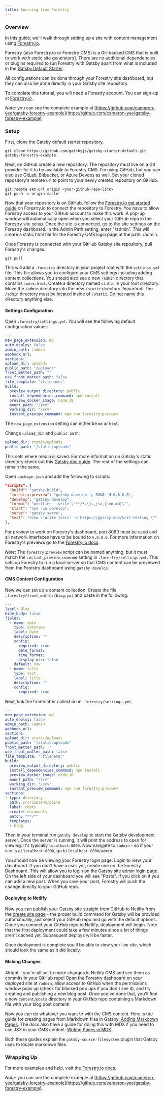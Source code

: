 ```yaml
---
title: Sourcing from Forestry
---
```


### Overview

In this guide, we'll walk through setting up a site with content management using [Forestry.io](https://forestry.io/).

Forestry (also Forestry.io or Forestry CMS) is a Git-backed CMS that is built to work with static site generators[1](https://forestry.io/about/). There are no additional dependencies or plugins required to run Forestry with Gatsby apart from what is included in the [Gatsby Default Starter](https://github.com/gatsbyjs/gatsby-starter-default).

All configurations can be done through your Forestry site dashboard, but they can also be done directly in your Gatsby site repository.

To complete this tutorial, you will need a Forestry account. You can sign-up at [Forestry.io](https://app.forestry.io/signup).

_Note_: you can see the complete example at [https://github.com/cameron-yee/gatsby-forestry-example](https://github.com/cameron-yee/gatsby-forestry-example).

### Setup

First, clone the Gatsby default starter repository.

```shell
git clone https://github.com/gatsbyjs/gatsby-starter-default.git gatsby-forestry-example
```

Next, on GitHub create a new repository. The repository must live on a Git provider for it to be available to Forestry CMS. I'm using GitHub, but you can also use GitLab, Bitbucket, or Azure Devops as well. Set your cloned repository's remote url to point to your newly created repository on GitHub.

```shell
git remote set-url origin <your-github-repo-link>
git push -u origin master
```

Now that your repository is on GitHub, follow the [Forestry.io get started guide](https://forestry.io/docs/quickstart/setup-site/) on Forestry.io to connect the repository to Forestry. You have to allow Forestry access to your GitHub account to make this work. A pop-up window will automatically open when you select your GitHub repo in the Forestry site setup. Once the site is connected, go to the site settings on the Forestry dashboard. In the Admin Path setting, enter "/admin". This will create a static html file for the Forestry CMS login page at the path: /admin.

Once Forestry is connected with your GitHub Gatsby site repository, pull Forestry's changes.

```shell
git pull
```

This will add a `.forestry` directory in your project root with the `settings.yml` file. This file allows you to configure your CMS settings including adding content collections. You should also see a new `/admin` directory that contains `index.html`. Create a directory named `static` in your root directory. Move the `/admin` directory into the new `/static` directory. _Important_: The `/admin` directory must be located inside of `/static`. Do not name this directory anything else.

#### Settings Configuration

Open `.forestry/settings.yml`. You will see the following default configuration values:

```yaml:title=.forestry/settings.yml
---
new_page_extension: md
auto_deploy: false
admin_path: /admin
webhook_url:
sections:
upload_dir: uploads
public_path: "/uploads"
front_matter_path: ""
use_front_matter_path: false
file_template: ":filename:"
build:
  preview_output_directory: public
  install_dependencies_command: npm install
  preview_docker_image: node:10
  mount_path: "/srv"
  working_dir: "/srv"
  instant_preview_command: npm run forestry:preview
```

The `new_page_extension` setting can either be `md` or `html`.

Change `upload_dir` and `public path`:

```yaml:title=.forestry/settings.yml
upload_dir: static/uploads
public_path: "/static/uploads"
```

This sets where media is saved. For more information on Gatsby's static directory check out this [Gatsby doc guide](https://www.gatsbyjs.org/docs/static-folder/). The rest of the settings can remain the same.

Open `package.json` and add the following to scripts:

```json:title=package.json
"scripts": {
  "build": "gatsby build",
  "forestry:preview": "gatsby develop -p 8080 -H 0.0.0.0",
  "develop": "gatsby develop",
  "format": "prettier --write \"**/*.{js,jsx,json,md}\"",
  "start": "npm run develop",
  "serve": "gatsby serve",
  "test": "echo \"Write tests! -> https://gatsby.dev/unit-testing \""
},
```

For preview to work on Forestry's dashboard, port 8080 must be used and all network interfaces have to be bound to `0.0.0.0`. For more information on Forestry's previews go to the [Forestry.io docs](https://forestry.io/docs/previews/instant-previews/#adding-an-instant-preview).

_Note_: The `forestry:preview` script can be named anything, but it must match the `instant_preview_command` setting in `.forestry/settings.yml`. This sets up Forestry to run a local server so that CMS content can be previewed from the Forestry dashboard using `gatsby develop`.

#### CMS Content Configuration

Now we can set up a content collection. Create the file `.forestry/front_matter/blog.yml` and paste in the following:

```yml:title=.forestry/front_matter/blog.yml
---
label: Blog
hide_body: false
fields:
  - name: date
    type: datetime
    label: Date
    description: ""
    config:
      required: true
      date_format:
      time_format:
      display_utc: false
    default: now
  - name: title
    type: text
    label: Title
    description: ""
    config:
      required: true
```

Next, link the frontmatter collection in `.forestry/settings.yml`.

```yml:title=.forestry/settings.yml
---
new_page_extension: md
auto_deploy: false
admin_path: /admin
webhook_url:
sections:
upload_dir: static/uploads
public_path: "/static/uploads"
front_matter_path: ''
use_front_matter_path: false
file_template: ":filename:"
build:
  preview_output_directory: public
  install_dependencies_command: npm install
  preview_docker_image: node:10
  mount_path: "/srv"
  working_dir: "/srv"
  instant_preview_command: npm run forestry:preview
sections:
- type: directory
  path: src/content/posts
  label: Posts
  create: documents
  match: "**/*"
  templates:
  - blog
```

Then in your terminal run `gatsby develop` to start the Gatsby development server. Once the server is running, it will print the address to open for viewing. It's typically `localhost:8000`. Now navigate to `/admin` - so if your site is at `localhost:8000`, go to `localhost:8000/admin`.

You should now be viewing your Forestry login page. Login to view your dashboard. If you don't have a user yet, create one on the Forestry Dashboard. This will allow you to login on the Gatsby site admin login page. On the left side of your dashboard you will see "Posts". If you click on it you can add a new post. When you save your post, Forestry will push the change directly to your GitHub repo.

#### Deploying to Netlify

Now you can publish your Gatsby site straight from GitHub to Netlify from the [create site
page](https://app.netlify.com/start) - the proper build command for Gatsby will be provided
automatically, just select your GitHub repo and go with the default options. Once you connect your
GitHub repo to Netlify, deployment will begin. Note that the first deployment could take a few
minutes since a lot of things aren't cached yet. Subsequent deploys will be faster.

Once deployment is complete you'll be able to view your live site, which should look the same as it
did locally.

#### Making Changes

Alright - you're all set to make changes in Netlify CMS and see them as commits in your GitHub repo!
Open the Forestry dashboard on your deployed site at `/admin`, allow access to GitHub when the permissions
window pops up (check for blocked pop ups if you don't see it), and try creating and publishing a
new blog post. Once you've done that, you'll find a new `content/posts` directory in your GitHub repo
containing a Markdown file with your blog post content!

Now you can do whatever you want to with the CMS content. Here is the guide for creating pages from Markdown files in Gatsby: [Adding Markdown Pages](https://www.gatsbyjs.org/docs/adding-markdown-pages/). The docs also have a guide for doing this with MDX if you need to use JSX in your CMS content: [Writing Pages in MDX](https://www.gatsbyjs.org/docs/mdx/writing-pages/).

Both these guides explain the `gatsby-source-filesystem` plugin that Gatsby uses to locate markdown files.

### Wrapping Up

For more examples and help, visit the [Forestry.io docs](https://forestry.io/docs/welcome/).

_Note_: you can see the complete example at [https://github.com/cameron-yee/gatsby-forestry-example](https://github.com/cameron-yee/gatsby-forestry-example).
